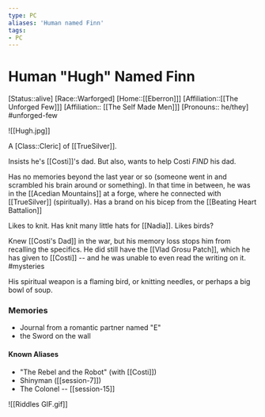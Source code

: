 ```yaml
---
type: PC
aliases: 'Human named Finn'
tags:
- PC
---
```


# Human "Hugh" Named Finn
[Status::alive]
[Race::Warforged]
[Home::[[Eberron]]]
[Affiliation::[[The Unforged Few]]]
[Affiliation:: [[The Self Made Men]]]
[Pronouns:: he/they]
#unforged-few 

![[Hugh.jpg]]

A [Class::Cleric] of [[TrueSilver]].

Insists he's [[Costi]]'s dad. But also, wants to help Costi *FIND* his dad.

Has no memories beyond the last year or so (someone went in and scrambled his brain around or something). In that time in between, he was in the [[Acedian Mountains]] at a forge, where he connected with [[TrueSilver]] (spiritually). Has a brand on his bicep from the [[Beating Heart Battalion]] 

Likes to knit. Has knit many little hats for [[Nadia]]. Likes birds?

Knew [[Costi's Dad]] in the war, but his memory loss stops him from recalling the specifics. He did still have the [[Vlad Grosu Patch]], which he has given to [[Costi]] -- and he was unable to even read the writing on it. #mysteries 

His spiritual weapon is a flaming bird, or knitting needles, or perhaps a big bowl of soup.

### Memories
* Journal from a romantic partner named "E"
* the Sword on the wall

#### Known Aliases
* "The Rebel and the Robot" (with [[Costi]])
* Shinyman ([[session-7]])
* The Colonel -- [[session-15]]


![[Riddles GIF.gif]]
